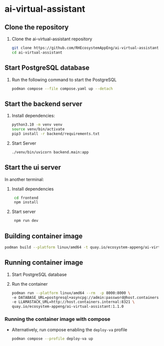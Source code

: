 # ai-virtual-assistant

## Clone the repository

1. Clone the ai-virtual-assistant repository

    ```bash
    git clone https://github.com/RHEcosystemAppEng/ai-virtual-assistant
    cd ai-virtual-assistant
    ```

## Start PostgreSQL database

1. Run the following command to start the PostgreSQL

    ```bash
    podman compose --file compose.yaml up --detach
    ```

## Start the backend server

1. Install dependencies:

    ```bash
    python3.10 -m venv venv
    source venv/bin/activate
    pip3 install -r backend/requirements.txt
    ```

2. Start Server

    ```bash
    ./venv/bin/uvicorn backend.main:app
   ```

## Start the ui server

In another terminal:

1. Install dependencies

   ```bash
    cd frontend
    npm install
   ```

2. Start server

   ```bash
    npm run dev
   ```

## Building container image

```bash
podman build --platform linux/amd64 -t quay.io/ecosystem-appeng/ai-virtual-assistant:1.1.0 .
```

## Running container image

1. Start PostgreSQL database
2. Run the container

   ```bash
   podman run --platform linux/amd64 --rm  -p 8000:8000 \
   -e DATABASE_URL=postgresql+asyncpg://admin:password@host.containers.internal:5432/ai_virtual_assistant \
   -e LLAMASTACK_URL=http://host.containers.internal:8321 \
   quay.io/ecosystem-appeng/ai-virtual-assistant:1.1.0
   ```

### Running the container image with compose

* Alternatively, run compose enabling the `deploy-va` profile

   ```bash
   podman compose --profile deploy-va up
   ```
